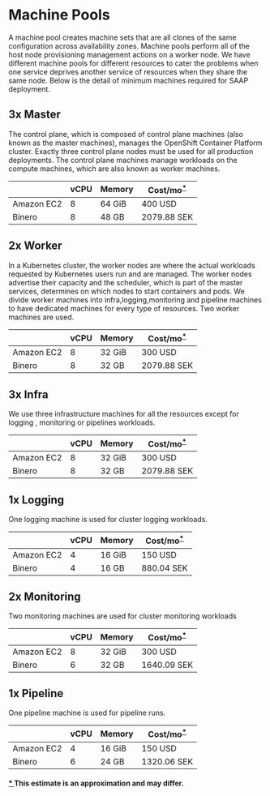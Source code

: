 # Machine Pools

A machine pool creates machine sets that are all clones of the same configuration across availability zones. Machine pools perform all of the host node provisioning management actions on a worker node. We have different machine pools for different resources to cater the problems when one service deprives another service of resources when they share the same node. Below is the detail of minimum machines required for SAAP deployment.

## 3x Master

The control plane, which is composed of control plane machines (also known as the master machines), manages the OpenShift Container Platform cluster. Exactly three control plane nodes must be used for all production deployments. The control plane machines manage workloads on the compute machines, which are also known as worker machines. 

|   | vCPU | Memory |  Cost/mo<sup id="fnref1"><a href="#fn1" rel="footnote">*</a></sup> |
|---|---|---|---|
| Amazon EC2  | 8  | 64 GiB  | 400 USD  |
|  Binero | 8 | 48 GB | 2079.88 SEK  |

## 2x Worker

In a Kubernetes cluster, the worker nodes are where the actual workloads requested by Kubernetes users run and are managed. The worker nodes advertise their capacity and the scheduler, which is part of the master services, determines on which nodes to start containers and pods. We divide worker machines into infra,logging,monitoring and pipeline machines to have dedicated machines for every type of resources. Two worker machines are used.

|   | vCPU | Memory |  Cost/mo<sup id="fnref1"><a href="#fn1" rel="footnote">*</a></sup>|
|---|---|---|---|
| Amazon EC2  | 8  | 32 GiB  | 300 USD  |
|  Binero | 8 | 32 GB  | 2079.88 SEK  |

## 3x Infra

We use three infrastructure machines for all the resources except for logging , monitoring or pipelines workloads.

|   | vCPU | Memory |  Cost/mo<sup id="fnref1"><a href="#fn1" rel="footnote">*</a></sup> |
|---|---|---|---|
| Amazon EC2  | 8  | 32 GiB  | 300 USD  |
|  Binero | 8 | 32 GB  | 2079.88 SEK  |

## 1x Logging

One logging machine is used for cluster logging workloads.

|   | vCPU | Memory |  Cost/mo<sup id="fnref1"><a href="#fn1" rel="footnote">*</a></sup> |
|---|---|---|---|
| Amazon EC2  | 4  | 16 GiB  | 150 USD  |
|  Binero | 4  | 16 GB | 880.04 SEK  |

## 2x Monitoring

Two monitoring machines are used for cluster monitoring workloads

|   | vCPU | Memory |  Cost/mo<sup id="fnref1"><a href="#fn1" rel="footnote">*</a></sup> |
|---|---|---|---|
| Amazon EC2  |8  | 32 GiB  | 300 USD  |
|  Binero | 6  | 32 GB  | 1640.09 SEK  |


## 1x Pipeline

One pipeline machine is used for pipeline runs.

|   | vCPU | Memory |  Cost/mo<sup id="fnref1"><a href="#fn1" rel="footnote">*</a></sup> |
|---|---|---|---|
| Amazon EC2  | 4  | 16 GiB  | 150 USD  |
|  Binero | 6  | 24 GB  | 1320.06 SEK  |


<h4 id="fn1">
    <a href="#fn1" rel="footnote">*  </a>This estimate is an approximation and may differ.
</h4>
